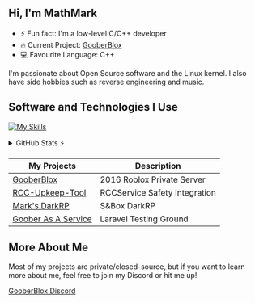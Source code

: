 ## Hi, I'm MathMark

- ⚡ Fun fact: I'm a low-level C/C++ developer 
- 🔥 Current Project: [GooberBlox](https://goober.biz)
- 💻 Favourite Language: C++

I'm passionate about Open Source software and the Linux kernel. I also have side hobbies such as reverse engineering and music.

## Software and Technologies I Use

[![My Skills](https://skillicons.dev/icons?i=cpp,c,php,arch,postgres,docker&theme=dark)](https://skillicons.dev)

<details>
  <summary>GitHub Stats ⚡</summary>
    <a href="#">![stats](https://github-readme-stats.vercel.app/api/top-langs/?username=BigMark824&layout=compact&theme=blueberry&count_private=true&hide_border=true)</a>
</details>

| My Projects      | Description |
| ---------------- | ----------- |
| [GooberBlox](https://github.com/BigMark824/goober-website) | 2016 Roblox Private Server |
| [RCC-Upkeep-Tool](https://github.com/BigMark824/RCC-Upkeep-Tool) | RCCService Safety Integration |
| [Mark's DarkRP](https://github.com/BigMark824/Marks-DarkRP) | S&Box DarkRP |
| [Goober As A Service](https://github.com/BigMark824/gooberaas) | Laravel Testing Ground |

## More About Me

Most of my projects are private/closed-source, but if you want to learn more about me, feel free to join my Discord or hit me up!

[GooberBlox Discord](https://discord.gg/esJ9BmBjUp)
